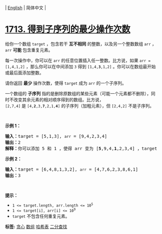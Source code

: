 | [English](README_EN.md) | 简体中文 |

# [1713. 得到子序列的最少操作次数](https://leetcode-cn.com/problems/minimum-operations-to-make-a-subsequence)
<p>给你一个数组 <code>target</code> ，包含若干 <strong>互不相同</strong> 的整数，以及另一个整数数组 <code>arr</code> ，<code>arr</code> <strong>可能</strong> 包含重复元素。</p>

<p>每一次操作中，你可以在 <code>arr</code> 的任意位置插入任一整数。比方说，如果 <code>arr = [1,4,1,2]</code> ，那么你可以在中间添加 <code>3</code> 得到 <code>[1,4,<strong>3</strong>,1,2]</code> 。你可以在数组最开始或最后面添加整数。</p>

<p>请你返回 <strong>最少</strong> 操作次数，使得<em> </em><code>target</code><em> </em>成为 <code>arr</code> 的一个子序列。</p>

<p>一个数组的 <strong>子序列</strong> 指的是删除原数组的某些元素（可能一个元素都不删除），同时不改变其余元素的相对顺序得到的数组。比方说，<code>[2,7,4]</code> 是 <code>[4,<strong>2</strong>,3,<strong>7</strong>,2,1,<strong>4</strong>]</code> 的子序列（加粗元素），但 <code>[2,4,2]</code> 不是子序列。</p>

<p> </p>

<p><strong>示例 1：</strong></p>

<pre><b>输入：</b>target = [5,1,3], <code>arr</code> = [9,4,2,3,4]
<b>输出：</b>2
<b>解释：</b>你可以添加 5 和 1 ，使得 arr 变为 [<strong>5</strong>,9,4,<strong>1</strong>,2,3,4] ，target 为 arr 的子序列。
</pre>

<p><strong>示例 2：</strong></p>

<pre><b>输入：</b>target = [6,4,8,1,3,2], <code>arr</code> = [4,7,6,2,3,8,6,1]
<b>输出：</b>3
</pre>

<p> </p>

<p><strong>提示：</strong></p>

<ul>
	<li><code>1 &lt;= target.length, arr.length &lt;= 10<sup>5</sup></code></li>
	<li><code>1 &lt;= target[i], arr[i] &lt;= 10<sup>9</sup></code></li>
	<li><code>target</code> 不包含任何重复元素。</li>
</ul>

**标签:**  [贪心](https://leetcode-cn.com/tag/greedy) [数组](https://leetcode-cn.com/tag/array) [哈希表](https://leetcode-cn.com/tag/hash-table) [二分查找](https://leetcode-cn.com/tag/binary-search) 